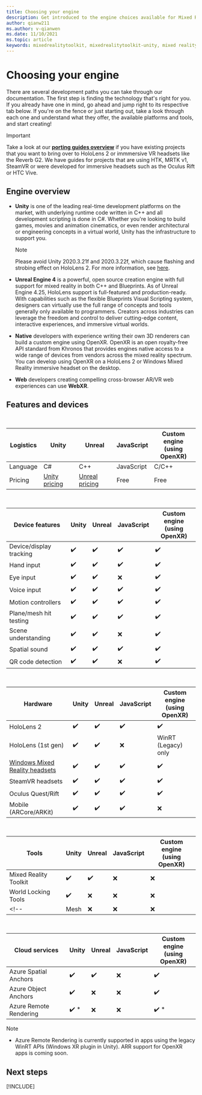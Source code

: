 ```yaml
---
title: Choosing your engine
description: Get introduced to the engine choices available for Mixed Reality development for HoloLens and VR. 
author: qianw211
ms.author: v-qianwen
ms.date: 11/10/2021
ms.topic: article
keywords: mixedrealitytoolkit, mixedrealitytoolkit-unity, mixed reality headset, windows mixed reality headset, virtual reality headset, unity
---
```


# Choosing your engine

There are several development paths you can take through our documentation. The first step is finding the technology that's right for you. If you already have one in mind, go ahead and jump right to its respective tab below. If you're on the fence or just starting out, take a look through each one and understand what they offer, the available platforms and tools, and start creating!

> [!IMPORTANT]
> Take a look at our **[porting guides overview](porting-apps/porting-overview.md)** if you have existing projects that you want to bring over to HoloLens 2 or immmersive VR headsets like the Reverb G2. We have guides for projects that are using HTK, MRTK v1, SteamVR or were developed for immersive headsets such as the Oculus Rift or HTC Vive.

## Engine overview

* **Unity** is one of the leading real-time development platforms on the market, with underlying runtime code written in C++ and all development scripting is done in C#. Whether you're looking to build games, movies and animation cinematics, or even render architectural or engineering concepts in a virtual world, Unity has the infrastructure to support you.

    >[!Note]
    >Please avoid Unity 2020.3.21f and 2020.3.22f, which cause flashing and strobing effect on HoloLens 2. For more information, see [here](https://github.com/microsoft/MixedRealityToolkit-Unity/issues/10288). 

* **Unreal Engine 4** is a powerful, open source creation engine with full support for mixed reality in both C++ and Blueprints. As of Unreal Engine 4.25, HoloLens support is full-featured and production-ready. With capabilities such as the flexible Blueprints Visual Scripting system, designers can virtually use the full range of concepts and tools generally only available to programmers. Creators across industries can leverage the freedom and control to deliver cutting-edge content, interactive experiences, and immersive virtual worlds.

* **Native** developers with experience writing their own 3D renderers can build a custom engine using OpenXR. OpenXR is an open royalty-free API standard from Khronos that provides engines native access to a wide range of devices from vendors across the mixed reality spectrum. You can develop using OpenXR on a HoloLens 2 or Windows Mixed Reality immersive headset on the desktop.

* **Web** developers creating compelling cross-browser AR/VR web experiences can use **WebXR**.

## Features and devices

<br>

| Logistics | Unity | Unreal | JavaScript | Custom engine <br>(using OpenXR) |
|---|---|---|---|---|
| Language | C# | C++ | JavaScript | C/C++ |
| Pricing | [Unity pricing](https://store.unity.com/#plans-individual) | [Unreal pricing](https://www.unrealengine.com/download) | Free | Free |

<br>

| Device features | Unity | Unreal | JavaScript | Custom engine <br>(using OpenXR) |
|---|---|---|---|---|
| Device/display tracking | ✔️ | ✔️ | ✔️ | ✔️ |
| Hand input | ✔️ | ✔️ | ✔️ | ✔️ |
| Eye input | ✔️ | ✔️ | ❌ | ✔️ |
| Voice input | ✔️ | ✔️ | ✔️ | ✔️ |
| Motion controllers | ✔️ | ✔️ | ✔️ | ✔️ |
| Plane/mesh hit testing | ✔️ | ✔️ | ✔️ | ✔️ |
| Scene understanding | ✔️ | ✔️ | ❌ | ✔️ |
| Spatial sound | ✔️ | ✔️ | ✔️ | ✔️ |
| QR code detection | ✔️ | ✔️ | ❌ | ✔️ |

<br>

| Hardware | Unity | Unreal | JavaScript | Custom engine <br>(using OpenXR) |
|---|---|---|---|---|
| HoloLens 2 | ✔️ | ✔️ | ✔️ | ✔️ |
| HoloLens (1st gen) | ✔️ | ✔️ | ❌ | WinRT (Legacy) only |
| [Windows Mixed Reality headsets](../discover/immersive-headset-hardware-details.md) | ✔️ | ✔️ | ✔️ | ✔️ |
| SteamVR headsets | ✔️ | ✔️ | ✔️ | ✔️ |
| Oculus Quest/Rift | ✔️ | ✔️ | ✔️ | ✔️ |
| Mobile (ARCore/ARKit) | ✔️ | ✔️ | ✔️ | ❌ |

<br>

| Tools | Unity | Unreal | JavaScript | Custom engine <br>(using OpenXR) |
|---|---|---|---|---|
| Mixed Reality Toolkit | ✔️ | ✔️ | ❌  | ❌ |
| World Locking Tools | ✔️ | ❌ | ❌  | ❌ |
<!-- | Mesh | ❌ | ❌ | ❌ | ❌ | -->

<br>

| Cloud services | Unity | Unreal | JavaScript | Custom engine <br>(using OpenXR) |
|---|---|---|---|---|
| Azure Spatial Anchors | ✔️ | ✔️ | ❌ | ✔️ |
| Azure Object Anchors | ✔️ | ❌ | ❌ | ✔️ |
| Azure Remote Rendering | ✔️ * | ❌ | ❌ | ✔️ * |

> [!NOTE]
> * Azure Remote Rendering is currently supported in apps using the legacy WinRT APIs (Windows XR plugin in Unity). ARR support for OpenXR apps is coming soon.

## Next steps

[!INCLUDE[](includes/tools-next-steps.md)]